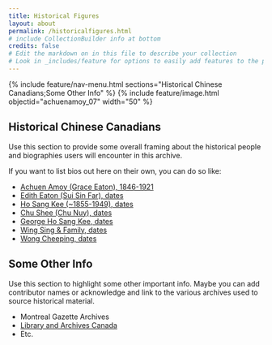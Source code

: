 ```yaml
---
title: Historical Figures
layout: about
permalink: /historicalfigures.html
# include CollectionBuilder info at bottom
credits: false
# Edit the markdown on in this file to describe your collection
# Look in _includes/feature for options to easily add features to the page
---
```


{% include feature/nav-menu.html sections="Historical Chinese Canadians;Some Other Info" %}
{% include feature/image.html objectid="achuenamoy_07" width="50" %} 

## Historical Chinese Canadians

Use this section to provide some overall framing about the historical people and biographies users will encounter in this archive. 

If you want to list bios out here on their own, you can do so like:

- [Achuen Amoy (Grace Eaton), 1846-1921](https://chinese-canadians.github.io/chinesemontreal/achuenamoy.html)
- [Edith Eaton (Sui Sin Far), dates](https://chinese-canadians.github.io/chinesemontreal/editheaton.html)
- [Ho Sang Kee (~1855-1949), dates](https://chinese-canadians.github.io/chinesemontreal/hosangkee.html)
- [Chu Shee (Chu Nuy), dates](https://chinese-canadians.github.io/chinesemontreal/chushee.html) 
- [George Ho Sang Kee, dates](https://chinese-canadians.github.io/chinesemontreal/georgesangkee.html)
- [Wing Sing & Family, dates](https://chinese-canadians.github.io/chinesemontreal/wingsing.html) 
- [Wong Cheeping, dates](https://chinese-canadians.github.io/chinesemontreal/wongcheeping.html)

## Some Other Info
Use this section to highlight some other important info. Maybe you can add contributor names or acknowledge and link to the various archives used to source historical material.

- Montreal Gazette Archives
- [Library and Archives Canada](https://library-archives.canada.ca/eng)
- Etc.
